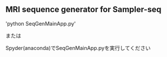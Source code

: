 ﻿MRI sequence generator for Sampler-seq 
---
'python SeqGenMainApp.py'

または

Spyder(anaconda)でSeqGenMainApp.pyを実行してください
